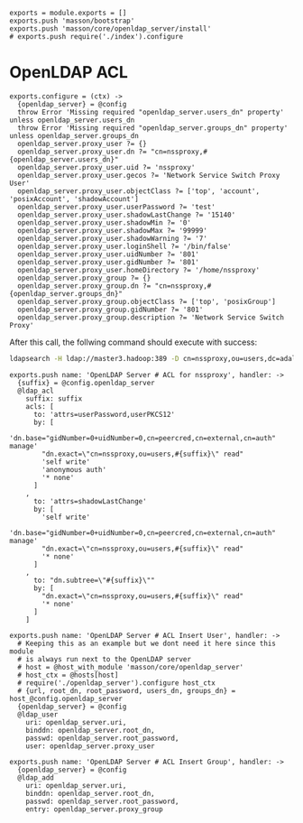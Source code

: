 
    exports = module.exports = []
    exports.push 'masson/bootstrap'
    exports.push 'masson/core/openldap_server/install'
    # exports.push require('./index').configure

# OpenLDAP ACL

    exports.configure = (ctx) ->
      {openldap_server} = @config
      throw Error 'Missing required "openldap_server.users_dn" property' unless openldap_server.users_dn
      throw Error 'Missing required "openldap_server.groups_dn" property' unless openldap_server.groups_dn
      openldap_server.proxy_user ?= {}
      openldap_server.proxy_user.dn ?= "cn=nssproxy,#{openldap_server.users_dn}"
      openldap_server.proxy_user.uid ?= 'nssproxy'
      openldap_server.proxy_user.gecos ?= 'Network Service Switch Proxy User'
      openldap_server.proxy_user.objectClass ?= ['top', 'account', 'posixAccount', 'shadowAccount']
      openldap_server.proxy_user.userPassword ?= 'test'
      openldap_server.proxy_user.shadowLastChange ?= '15140'
      openldap_server.proxy_user.shadowMin ?= '0'
      openldap_server.proxy_user.shadowMax ?= '99999'
      openldap_server.proxy_user.shadowWarning ?= '7'
      openldap_server.proxy_user.loginShell ?= '/bin/false'
      openldap_server.proxy_user.uidNumber ?= '801'
      openldap_server.proxy_user.gidNumber ?= '801'
      openldap_server.proxy_user.homeDirectory ?= '/home/nssproxy'
      openldap_server.proxy_group ?= {}
      openldap_server.proxy_group.dn ?= "cn=nssproxy,#{openldap_server.groups_dn}"
      openldap_server.proxy_group.objectClass ?= ['top', 'posixGroup']
      openldap_server.proxy_group.gidNumber ?= '801'
      openldap_server.proxy_group.description ?= 'Network Service Switch Proxy'

After this call, the follwing command should execute with success:

```bash
ldapsearch -H ldap://master3.hadoop:389 -D cn=nssproxy,ou=users,dc=adaltas,dc=com -w test
```

    exports.push name: 'OpenLDAP Server # ACL for nssproxy', handler: ->
      {suffix} = @config.openldap_server
      @ldap_acl
        suffix: suffix
        acls: [
          to: 'attrs=userPassword,userPKCS12'
          by: [
            'dn.base="gidNumber=0+uidNumber=0,cn=peercred,cn=external,cn=auth" manage'
            "dn.exact=\"cn=nssproxy,ou=users,#{suffix}\" read"
            'self write'
            'anonymous auth'
            '* none'
          ]
        ,
          to: 'attrs=shadowLastChange'
          by: [
            'self write'
            'dn.base="gidNumber=0+uidNumber=0,cn=peercred,cn=external,cn=auth" manage'
            "dn.exact=\"cn=nssproxy,ou=users,#{suffix}\" read"
            '* none'
          ]
        ,
          to: "dn.subtree=\"#{suffix}\""
          by: [
            "dn.exact=\"cn=nssproxy,ou=users,#{suffix}\" read"
            '* none'
          ]
        ]

    exports.push name: 'OpenLDAP Server # ACL Insert User', handler: ->
      # Keeping this as an example but we dont need it here since this module
      # is always run next to the OpenLDAP server
      # host = @host_with_module 'masson/core/openldap_server'
      # host_ctx = @hosts[host]
      # require('./openldap_server').configure host_ctx
      # {url, root_dn, root_password, users_dn, groups_dn} = host_@config.openldap_server
      {openldap_server} = @config
      @ldap_user
        uri: openldap_server.uri,
        binddn: openldap_server.root_dn,
        passwd: openldap_server.root_password,
        user: openldap_server.proxy_user

    exports.push name: 'OpenLDAP Server # ACL Insert Group', handler: ->
      {openldap_server} = @config
      @ldap_add
        uri: openldap_server.uri,
        binddn: openldap_server.root_dn,
        passwd: openldap_server.root_password,
        entry: openldap_server.proxy_group

      
